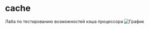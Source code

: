 # cache 
Лаба по тестированию возможностей кэша процессора
![График](https://github.com/amirnyy/cache/Graph.png)
